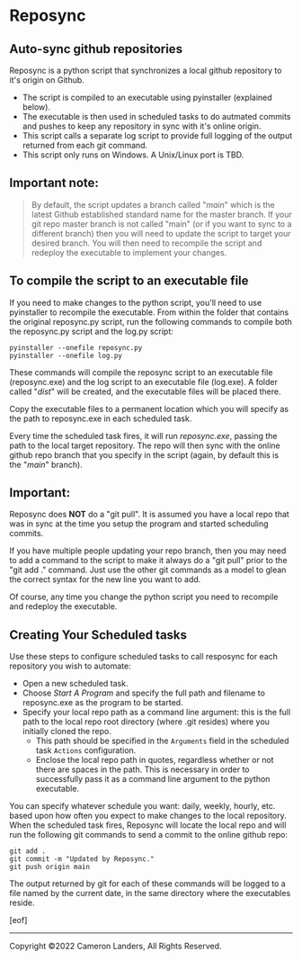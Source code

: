 
# Reposync  
## Auto-sync github repositories  
  
Reposync is a python script that synchronizes a local github repository to it's origin on Github.  

* The script is compiled to an executable using pyinstaller (explained below). 
* The executable is then used in scheduled tasks to do autmated commits and pushes to keep any repository in sync with it's online origin.
* This script calls a separate log script to provide full logging of the output returned from each git command. 
* This script only runs on Windows. A Unix/Linux port is TBD.
 
## Important note:   
>By default, the script updates a branch called "_main_" which is the latest Github established standard name for the master branch. If your git repo master branch is not called "main" (or if you want to sync to a different branch) then you will need to update the script to target your desired branch. You will then need to recompile the script and redeploy the executable to implement your changes. 

## To compile the script to an executable file  
If you need to make changes to the python script, you'll need to use pyinstaller to recompile the executable. From within the folder that contains the original reposync.py script, run the following commands to compile both the reposync.py script and the log.py script:  

    pyinstaller --onefile reposync.py
    pyinstaller --onefile log.py

These commands will compile the reposync script to an executable file (reposync.exe) and the log script to an executable file (log.exe). A folder called "_dist_" will be created, and the executable files will be placed there. 
 
Copy the executable files to a permanent location which you will specify as the path to reposync.exe in each scheduled task.  

Every time the scheduled task fires, it will run _reposync.exe_, passing the path to the local target repository. The repo will then sync with the online github repo branch that you specify in the script (again, by default this is the "_main_" branch). 
 
## Important: 
Reposync does **NOT** do a "git pull". It is assumed you have a local repo that was in sync at the time you setup the program and started scheduling commits. 
 
If you have multiple people updating your repo branch, then you may need to add a command to the script to make it always do a "git pull" prior to the "git add ." command. Just use the other git commands as a model to glean the correct syntax for the new line you want to add.  
  
Of course, any time you change the python script you need to recompile and redeploy the executable.  

## Creating Your Scheduled tasks  
  
Use these steps to configure scheduled tasks to call resposync for each repository you wish to automate:
* Open a new scheduled task. 
* Choose _Start A Program_ and specify the full path and filename to reposync.exe as the program to be started. 
* Specify your local repo path as a command line argument: this is the full path to the local repo root directory (where .git resides) where you initially cloned the repo. 
    * This path should be specified in the `Arguments` field in the scheduled task `Actions` configuration.  
    * Enclose the local repo path in quotes, regardless whether or not there are spaces in the path. This is necessary in order to successfully pass it as a command line argument to the python executable.  
 
You can specify whatever schedule you want: daily, weekly, hourly, etc. based upon how often you expect to make changes to the local repository. When the scheduled task fires, Reposync will locate the local repo and will run the following git commands to send a commit to the online github repo: 
 
    git add . 
    git commit -m "Updated by Reposync." 
    git push origin main 

The output returned by git for each of these commands will be logged to a file named by the current date, in the same directory where the executables reside.

[eof]  

---
Copyright ©2022 Cameron Landers, All Rights Reserved.

  
